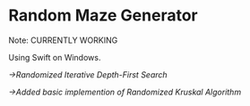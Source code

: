 # Random Maze Generator

Note: CURRENTLY WORKING

Using Swift on Windows.

*->Randomized Iterative Depth-First Search*

*->Added basic implemention of Randomized Kruskal Algorithm*